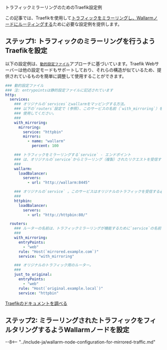 トラフィックミラーリングのためのTraefik設定例

この記事では、Traefikを使用して[トラフィックをミラーリングし、Wallarmノードにルーティングする](overview.md)ために必要な設定例を提供します。

## ステップ1: トラフィックのミラーリングを行うようTraefikを設定

以下の設定例は、[`動的設定ファイル`](https://doc.traefik.io/traefik/reference/dynamic-configuration/file/)アプローチに基づいています。Traefik Webサーバーは他の設定モードもサポートしており、それらの構造が似ているため、提供されているものを簡単に調整して使用することができます。

```yaml
### 動的設定ファイル
### 注: entrypointsは静的設定ファイルに記述されています
http:
  services:
    ### オリジナルの`services`とwallarmをマッピングする方法。
    ### 以下の`routers`設定で (参照)、このサービスの名前（`with_mirroring`）を
    ### 使用してください。
    ###
    with_mirroring:
      mirroring:
        service: "httpbin"
        mirrors:
          - name: "wallarm"
            percent: 100

    ### トラフィックをミラーリングする`service` - エンドポイント
    ### は、オリジナルの`service`からミラーリング（複製）されたリクエストを受信する必要があります。
    ###
    wallarm:
      loadBalancer:
        servers:
          - url: "http://wallarm:8445"

    ### オリジナルの`service` 。このサービスはオリジナルのトラフィックを受信する必要があります。
    ###
    httpbin:
      loadBalancer:
        servers:
          - url: "http://httpbin:80/"

  routers:
    ### ルーターの名前は、トラフィックミラーリングが機能するために`service`の名前と同じである必要があります（with_mirroring）。
    ###
    with_mirroring:
      entryPoints:
        - "web"
      rule: "Host(`mirrored.example.com`)"
      service: "with_mirroring"

    ### オリジナルのトラフィック用のルーター。
    ###
    just_to_original:
      entryPoints:
        - "web"
      rule: "Host(`original.example.local`)"
      service: "httpbin"
```

[Traefikのドキュメントを調べる](https://doc.traefik.io/traefik/routing/services/#mirroring-service)

## ステップ2: ミラーリングされたトラフィックをフィルタリングするようWallarmノードを設定

--8<-- "../include-ja/wallarm-node-configuration-for-mirrored-traffic.md"